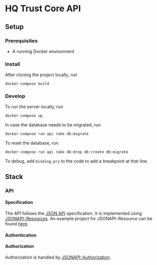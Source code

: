 # HQ Trust Core API

## Setup

### Prerequisites
* A running Docker environment

### Install
After cloning the project locally, run
```
docker-compose build
```

### Develop
To run the server locally, run
```
docker-compose up
```

In case the database needs to be migrated, run
```
docker-compose run api rake db:migrate
```

To reset the database, run
```
docker-compose run api rake db:drop db:create db:migrate
```

To debug, add `binding.pry` to the code to add a breakpoint at that line.

## Stack

### API

#### Specification
The API follows the [JSON API](http://jsonapi.org/) specification. It is implemented using [JSONAPI::Resources](http://jsonapi-resources.com/). An example project for JSONAPI::Resource can be found [here](https://github.com/cerebris/peeps).

#### Authentication


#### Authorization
Authorization is handled by [JSONAPI::Authorization](https://github.com/venuu/jsonapi-authorization).
